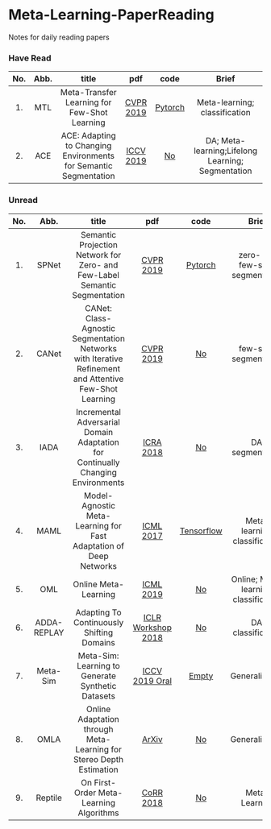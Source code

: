 # Meta-Learning-PaperReading

Notes for daily reading papers

### Have Read


| No. | Abb.| title | pdf | code | Brief| 
| :-: | :-: |:-: | :-: | :-: | :-:|
|1. | MTL |Meta-Transfer Learning for Few-Shot Learning|[CVPR 2019](https://arxiv.org/abs/1812.02391v2) | [Pytorch](https://github.com/y2l/meta-transfer-learning-pytorch) | Meta-learning; classification |
|2. | ACE |ACE: Adapting to Changing Environments for Semantic Segmentation|[ICCV 2019](https://arxiv.org/abs/1904.06268) | [No]() | DA; Meta-learning;Lifelong Learning; Segmentation |
### Unread

| No. | Abb.| title | pdf | code | Brief| 
| :-: | :-: |:-: | :-: | :-: | :-:|
|1. | SPNet |Semantic Projection Network for Zero- and Few-Label Semantic Segmentation|[CVPR 2019](http://openaccess.thecvf.com/content_CVPR_2019/papers/Xian_Semantic_Projection_Network_for_Zero-_and_Few-Label_Semantic_Segmentation_CVPR_2019_paper.pdf) | [Pytorch](https://github.com/y2l/meta-transfer-learning-pytorch) | zero- and few-shot; segmentation |
|2. | CANet |CANet: Class-Agnostic Segmentation Networks with Iterative Refinement and Attentive Few-Shot Learning|[CVPR 2019](https://arxiv.org/abs/1903.02351) | [No]() | few-shot; segmentation |
|3. | IADA |Incremental Adversarial Domain Adaptation for Continually Changing Environments|[ICRA 2018](https://arxiv.org/abs/1712.07436) | [No]() | DA; segmentation |
|4. | MAML |Model-Agnostic Meta-Learning for Fast Adaptation of Deep Networks|[ICML 2017](https://arxiv.org/abs/1703.03400) | [Tensorflow](https://github.com/cbfinn/maml) | Meta-learning; classification |
|5. | OML |Online Meta-Learning|[ICML 2019](https://arxiv.org/abs/1902.08438) | [No]() | Online; Meta-learning; classification |
|6. | ADDA-REPLAY |Adapting To Continuously Shifting Domains|[ICLR Workshop 2018](https://openreview.net/forum?id=BJsBjPJvf) | [No]() | DA; classification |
|7. | Meta-Sim |Meta-Sim: Learning to Generate Synthetic Datasets|[ICCV 2019 Oral](https://arxiv.org/abs/1904.11621) | [Empty](https://nv-tlabs.github.io/meta-sim/) | Generalization |
|8. | OMLA |Online Adaptation through Meta-Learning for Stereo Depth Estimation|[ArXiv](https://arxiv.org/abs/1904.08462) | [No]() | Generalization |
|9. | Reptile |On First-Order Meta-Learning Algorithms|[CoRR 2018](https://arxiv.org/abs/1803.02999) | [No]() | Meta-Learning |
